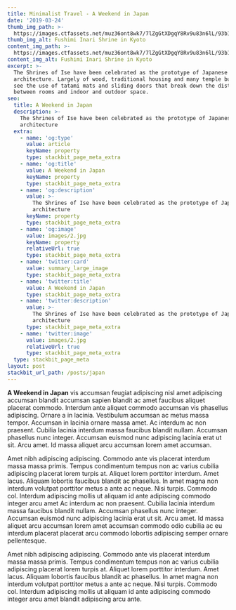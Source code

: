```yaml
---
title: Minimalist Travel - A Weekend in Japan
date: '2019-03-24'
thumb_img_path: >-
  https://images.ctfassets.net/muz36ont8wk7/7lZgGtXDgqY8Rv9u83n6lL/93b1821f0b3d95d12b79266666a14970/2.jpg
thumb_img_alt: Fushimi Inari Shrine in Kyoto
content_img_path: >-
  https://images.ctfassets.net/muz36ont8wk7/7lZgGtXDgqY8Rv9u83n6lL/93b1821f0b3d95d12b79266666a14970/2.jpg
content_img_alt: Fushimi Inari Shrine in Kyoto
excerpt: >-
  The Shrines of Ise have been celebrated as the prototype of Japanese
  architecture. Largely of wood, traditional housing and many temple buildings
  see the use of tatami mats and sliding doors that break down the distinction
  between rooms and indoor and outdoor space.
seo:
  title: A Weekend in Japan
  description: >-
    The Shrines of Ise have been celebrated as the prototype of Japanese
    architecture
  extra:
    - name: 'og:type'
      value: article
      keyName: property
      type: stackbit_page_meta_extra
    - name: 'og:title'
      value: A Weekend in Japan
      keyName: property
      type: stackbit_page_meta_extra
    - name: 'og:description'
      value: >-
        The Shrines of Ise have been celebrated as the prototype of Japanese
        architecture
      keyName: property
      type: stackbit_page_meta_extra
    - name: 'og:image'
      value: images/2.jpg
      keyName: property
      relativeUrl: true
      type: stackbit_page_meta_extra
    - name: 'twitter:card'
      value: summary_large_image
      type: stackbit_page_meta_extra
    - name: 'twitter:title'
      value: A Weekend in Japan
      type: stackbit_page_meta_extra
    - name: 'twitter:description'
      value: >-
        The Shrines of Ise have been celebrated as the prototype of Japanese
        architecture
      type: stackbit_page_meta_extra
    - name: 'twitter:image'
      value: images/2.jpg
      relativeUrl: true
      type: stackbit_page_meta_extra
  type: stackbit_page_meta
layout: post
stackbit_url_path: /posts/japan
---
```


**A Weekend in Japan** vis accumsan feugiat adipiscing nisl amet adipiscing accumsan blandit accumsan sapien blandit ac amet faucibus aliquet placerat commodo. Interdum ante aliquet commodo accumsan vis phasellus adipiscing. Ornare a in lacinia. Vestibulum accumsan ac metus massa tempor. Accumsan in lacinia ornare massa amet. Ac interdum ac non praesent. Cubilia lacinia interdum massa faucibus blandit nullam. Accumsan phasellus nunc integer. Accumsan euismod nunc adipiscing lacinia erat ut sit. Arcu amet. Id massa aliquet arcu accumsan lorem amet accumsan.

Amet nibh adipiscing adipiscing. Commodo ante vis placerat interdum massa massa primis. Tempus condimentum tempus non ac varius cubilia adipiscing placerat lorem turpis at. Aliquet lorem porttitor interdum. Amet lacus. Aliquam lobortis faucibus blandit ac phasellus. In amet magna non interdum volutpat porttitor metus a ante ac neque. Nisi turpis. Commodo col. Interdum adipiscing mollis ut aliquam id ante adipiscing commodo integer arcu amet Ac interdum ac non praesent. Cubilia lacinia interdum massa faucibus blandit nullam. Accumsan phasellus nunc integer. Accumsan euismod nunc adipiscing lacinia erat ut sit. Arcu amet. Id massa aliquet arcu accumsan lorem amet accumsan commodo odio cubilia ac eu interdum placerat placerat arcu commodo lobortis adipiscing semper ornare pellentesque.

Amet nibh adipiscing adipiscing. Commodo ante vis placerat interdum massa massa primis. Tempus condimentum tempus non ac varius cubilia adipiscing placerat lorem turpis at. Aliquet lorem porttitor interdum. Amet lacus. Aliquam lobortis faucibus blandit ac phasellus. In amet magna non interdum volutpat porttitor metus a ante ac neque. Nisi turpis. Commodo col. Interdum adipiscing mollis ut aliquam id ante adipiscing commodo integer arcu amet blandit adipiscing arcu ante.
